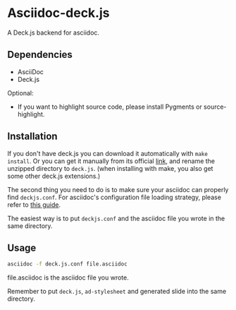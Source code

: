 # Asciidoc-deck.js

A Deck.js backend for asciidoc. 


## Dependencies

* AsciiDoc
* Deck.js

Optional:

* If you want to highlight source code, please install Pygments or source-highlight.


## Installation

If you don't have deck.js you can download it automatically with `make install`. Or you can get it manually from its official [link][deckjs], and rename the unzipped directory to `deck.js`. (when installing with make, you also get some other deck.js extensions.)

The second thing you need to do is to make sure your asciidoc can properly find `deckjs.conf`. For asciidoc's configuration file loading strategy, please refer to [this guide][asc-conf-guide].

The easiest way is to put `deckjs.conf` and the asciidoc file you wrote in the same directory.


## Usage

```bash
asciidoc -f deck.js.conf file.asciidoc
```

file.asciidoc is the asciidoc file you wrote. 

Remember to put `deck.js`, `ad-stylesheet` and generated slide into the same directory.


[deckjs]:https://github.com/imakewebthings/deck.js/zipball/stable
[asc-conf-guide]:http://www.methods.co.nz/asciidoc/userguide.html#X7
